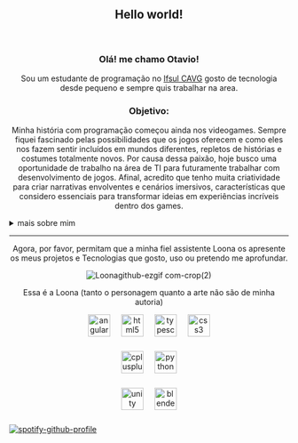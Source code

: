 <div align="center">
  
  ## Hello world!
  
</div>
<br>
<div align="center">
<h3>Olá! me chamo Otavio!</h3>
<p>
Sou um estudante de programação no <a href="https://www.google.com/maps/place/IFSul+Campus+Cavg/@-31.7166985,-52.3095334,3a,75y,90t/data=!3m8!1e2!3m6!1sAF1QipNXWJGhLO3rdikFIK4EvBbjad8mFgI5ddt7emtP!2e10!3e12!6shttps:%2F%2Flh5.googleusercontent.com%2Fp%2FAF1QipNXWJGhLO3rdikFIK4EvBbjad8mFgI5ddt7emtP%3Dw114-h86-k-no!7i4000!8i3000!4m11!1m2!2m1!1sifsul+cavg!3m7!1s0x9511b5c0157e473f:0xd2967984e61688da!8m2!3d-31.7165169!4d-52.3097135!10e5!15sCgppZnN1bCBjYXZnkgEHY29sbGVnZeABAA!16s%2Fg%2F11tg0psp6g?entry=ttu&g_ep=EgoyMDI0MTIxMS4wIKXMDSoASAFQAw%3D%3D" target="_blank" rel="noopener noreferrer">Ifsul CAVG</a> gosto de tecnologia desde pequeno e sempre quis trabalhar na area.
<p>
</div>


<div align="center">
<h3>Objetivo:</h3>
<p>
Minha história com programação começou ainda nos videogames. Sempre fiquei fascinado pelas possibilidades que os jogos oferecem e como eles nos fazem sentir incluídos em mundos diferentes, repletos de histórias e costumes totalmente novos. Por causa dessa paixão, hoje busco uma oportunidade de trabalho na área de TI para futuramente trabalhar com desenvolvimento de jogos.
Afinal, acredito que tenho muita criatividade para criar narrativas envolventes e cenários imersivos, características que considero essenciais para transformar ideias em experiências incríveis dentro dos games.
<p>
</div>

 
<details>
  <summary>mais sobre mim</summary>


  - 🔭 I’m currently working on [CPP](https://github.com/OtavioDSP/CPP)
  
  - 🌱 I’m currently learning <img src="https://cdn.jsdelivr.net/gh/devicons/devicon/icons/cplusplus/cplusplus-original.svg"  width="25" align="middle" alt="cplusplus logo"/>
  
  - 🤔 I’m looking for help with <img src="https://cdn.jsdelivr.net/gh/devicons/devicon/icons/blender/blender-original.svg"  width="25" align="middle" alt="cplusplus logo"/>
  
</details>


***
<div align="center">
<p>
  Agora, por favor, permitam que a minha fiel assistente Loona os apresente os meus projetos e Tecnologias que gosto, uso ou pretendo me aprofundar.
</p>
  
![Loonagithub-ezgif com-crop(2)](https://github.com/user-attachments/assets/a30df436-0c45-4b45-a5da-cd80943e7064)

<p color="gray">Essa é a Loona (tanto o personagem quanto a arte não são de minha autoria)</p>


</div>


<div align="center">
  <img src="https://cdn.jsdelivr.net/gh/devicons/devicon/icons/angularjs/angularjs-original.svg" height="40" alt="angularjs logo"  />
  <img width="12" />
  <img src="https://cdn.jsdelivr.net/gh/devicons/devicon/icons/html5/html5-original.svg" height="40" alt="html5 logo"  />
  <img width="12" />
  <img src="https://cdn.jsdelivr.net/gh/devicons/devicon/icons/typescript/typescript-original.svg" height="40" alt="typescript logo"  />
  <img width="12" />
  <img src="https://cdn.jsdelivr.net/gh/devicons/devicon/icons/css3/css3-original.svg" height="40" alt="css3 logo"  />
</div>

###

<div align="center">
  <img src="https://cdn.jsdelivr.net/gh/devicons/devicon/icons/cplusplus/cplusplus-original.svg" height="40" alt="cplusplus logo"  />
  <img width="12" />
  <img src="https://cdn.jsdelivr.net/gh/devicons/devicon/icons/python/python-original.svg" height="40" alt="python logo"  />
</div>

###

<div align="center">
  <img src="https://cdn.jsdelivr.net/gh/devicons/devicon/icons/unity/unity-original.svg" height="40" alt="unity logo"  />
  <img width="12" />
  <img src="https://cdn.jsdelivr.net/gh/devicons/devicon/icons/blender/blender-original.svg" height="40" alt="blender logo"  />
</div>

###




  
[![spotify-github-profile](https://spotify-github-profile.kittinanx.com/api/view?uid=31loy3bkronvu2cct6zusmqwtvam&cover_image=true&theme=natemoo-re&show_offline=false&background_color=121212&interchange=true&bar_color=53b14f&bar_color_cover=false)](https://github.com/kittinan/spotify-github-profile)



</div>
